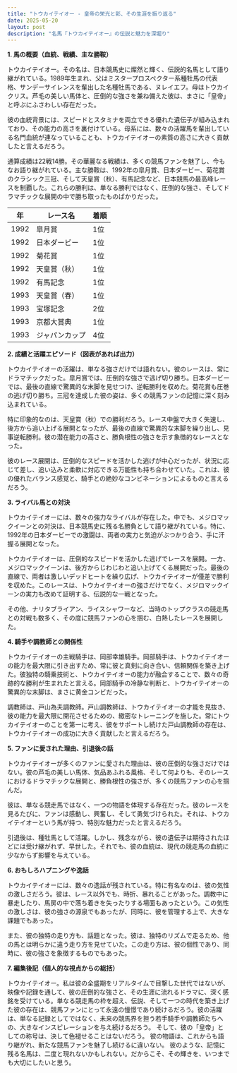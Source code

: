 ```yaml
---
title: "トウカイテイオー - 皇帝の栄光と影、その生涯を振り返る"
date: 2025-05-20
layout: post
description: "名馬『トウカイテイオー』の伝説と魅力を深堀り"
---
```


**1. 馬の概要（血統、戦績、主な勝鞍）**

トウカイテイオー。その名は、日本競馬史に燦然と輝く、伝説的名馬として語り継がれている。1989年生まれ、父はミスタープロスペクター系種牡馬の代表格、サンデーサイレンスを輩出した名種牡馬である、ヌレイエフ。母はトウカイクリス。芦毛の美しい馬体と、圧倒的な強さを兼ね備えた彼は、まさに「皇帝」と呼ぶにふさわしい存在だった。

彼の血統背景には、スピードとスタミナを両立できる優れた遺伝子が組み込まれており、その能力の高さを裏付けている。母系には、数々の活躍馬を輩出している名門血統が連なっていることも、トウカイテイオーの素質の高さに大きく貢献したと言えるだろう。

通算成績は22戦14勝。その華麗なる戦績は、多くの競馬ファンを魅了し、今もなお語り継がれている。主な勝鞍は、1992年の皐月賞、日本ダービー、菊花賞のクラシック三冠、そして天皇賞（秋）、有馬記念など、日本競馬の最高峰レースを制覇した。これらの勝利は、単なる勝利ではなく、圧倒的な強さ、そしてドラマチックな展開の中で勝ち取ったものばかりだった。

| 年 | レース名          | 着順 |
|---|-----------------|-----|
| 1992 | 皐月賞            | 1位 |
| 1992 | 日本ダービー        | 1位 |
| 1992 | 菊花賞            | 1位 |
| 1992 | 天皇賞（秋）      | 1位 |
| 1992 | 有馬記念          | 1位 |
| 1993 | 天皇賞（春）      | 1位 |
| 1993 | 宝塚記念          | 2位 |
| 1993 | 京都大賞典        | 1位 |
| 1993 | ジャパンカップ      | 4位 |


**2. 成績と活躍エピソード（図表があれば出力）**

トウカイテイオーの活躍は、単なる強さだけでは語れない。彼のレースは、常にドラマチックだった。皐月賞では、圧倒的な強さで逃げ切り勝ち。日本ダービーでは、最後の直線で驚異的な末脚を見せつけ、逆転勝利を収めた。菊花賞も圧巻の逃げ切り勝ち。三冠を達成した彼の姿は、多くの競馬ファンの記憶に深く刻み込まれている。

特に印象的なのは、天皇賞（秋）での勝利だろう。レース中盤で大きく失速し、後方から追い上げる展開となったが、最後の直線で驚異的な末脚を繰り出し、見事逆転勝利。彼の潜在能力の高さと、勝負根性の強さを示す象徴的なレースとなった。

彼のレース展開は、圧倒的なスピードを活かした逃げが中心だったが、状況に応じて差し、追い込みと柔軟に対応できる万能性も持ち合わせていた。これは、彼の優れたバランス感覚と、騎手との絶妙なコンビネーションによるものと言えるだろう。


**3. ライバル馬との対決**

トウカイテイオーには、数々の強力なライバルが存在した。中でも、メジロマックイーンとの対決は、日本競馬史に残る名勝負として語り継がれている。特に、1992年の日本ダービーでの激闘は、両者の実力と気迫がぶつかり合う、手に汗握る展開となった。

トウカイテイオーは、圧倒的なスピードを活かした逃げでレースを展開。一方、メジロマックイーンは、後方からじわじわと追い上げてくる展開だった。最後の直線で、両者は激しいデッドヒートを繰り広げ、トウカイテイオーが僅差で勝利を収めた。このレースは、トウカイテイオーの強さだけでなく、メジロマックイーンの実力も改めて証明する、伝説的な一戦となった。

その他、ナリタブライアン、ライスシャワーなど、当時のトップクラスの競走馬との対戦も数多く、その度に競馬ファンの心を掴む、白熱したレースを展開した。


**4. 騎手や調教師との関係性**

トウカイテイオーの主戦騎手は、岡部幸雄騎手。岡部騎手は、トウカイテイオーの能力を最大限に引き出すため、常に彼と真剣に向き合い、信頼関係を築き上げた。彼独特の騎乗技術と、トウカイテイオーの能力が融合することで、数々の奇跡的な勝利が生まれたと言える。岡部騎手の冷静な判断と、トウカイテイオーの驚異的な末脚は、まさに黄金コンビだった。

調教師は、戸山為夫調教師。戸山調教師は、トウカイテイオーの才能を見抜き、彼の能力を最大限に開花させるための、緻密なトレーニングを施した。常にトウカイテイオーのことを第一に考え、彼をサポートし続けた戸山調教師の存在は、トウカイテイオーの成功に大きく貢献したと言えるだろう。


**5. ファンに愛された理由、引退後の話**

トウカイテイオーが多くのファンに愛された理由は、彼の圧倒的な強さだけではない。彼の芦毛の美しい馬体、気品あふれる風格、そして何よりも、そのレースにおけるドラマチックな展開と、勝負根性の強さが、多くの競馬ファンの心を掴んだ。

彼は、単なる競走馬ではなく、一つの物語を体現する存在だった。彼のレースを見るたびに、ファンは感動し、興奮し、そして勇気づけられた。それは、トウカイテイオーという馬が持つ、特別な魅力だったと言えるだろう。

引退後は、種牡馬として活躍。しかし、残念ながら、彼の遺伝子は期待されたほどには受け継がれず、早世した。それでも、彼の血統は、現代の競走馬の血統に少なからず影響を与えている。


**6. おもしろハプニングや逸話**

トウカイテイオーには、数々の逸話が残されている。特に有名なのは、彼の気性の激しさだろう。彼は、レース以外でも、時折、暴れることがあった。調教中に暴走したり、馬房の中で落ち着きを失ったりする場面もあったという。この気性の激しさは、彼の強さの源泉でもあったが、同時に、彼を管理する上で、大きな課題でもあった。

また、彼の独特の走り方も、話題となった。彼は、独特のリズムで走るため、他の馬とは明らかに違う走り方を見せていた。この走り方は、彼の個性であり、同時に、彼の強さを象徴するものでもあった。


**7. 編集後記（個人的な視点からの総括）**

トウカイテイオー。私は彼の全盛期をリアルタイムで目撃した世代ではないが、映像や記録を通して、彼の圧倒的な強さと、その生涯に流れるドラマに、深く感銘を受けている。単なる競走馬の枠を超え、伝説、そして一つの時代を築き上げた彼の存在は、競馬ファンにとって永遠の憧憬であり続けるだろう。彼の活躍は、単なる記録としてではなく、未来の競馬界を担う若手騎手や調教師たちへの、大きなインスピレーションを与え続けるだろう。  そして、彼の「皇帝」としての称号は、決して色褪せることはないだろう。  彼の物語は、これからも語り継がれ、新たな競馬ファンを魅了し続けるに違いない。  彼のような、記憶に残る名馬は、二度と現れないかもしれない。だからこそ、その輝きを、いつまでも大切にしたいと思う。
